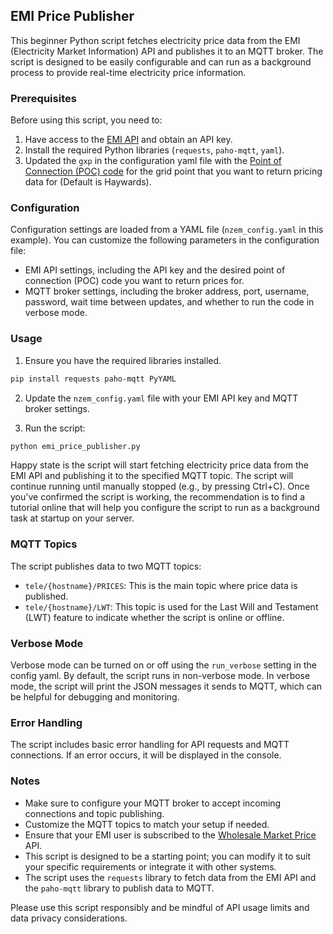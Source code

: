 ## EMI Price Publisher

This beginner Python script fetches electricity price data from the EMI (Electricity Market Information) API and publishes it to an MQTT broker. The script is designed to be easily configurable and can run as a background process to provide real-time electricity price information.

### Prerequisites

Before using this script, you need to:

1. Have access to the [EMI API](https://emi.portal.azure-api.net/) and obtain an API key.
2. Install the required Python libraries (`requests`, `paho-mqtt`, `yaml`).
3. Updated the `gxp` in the configuration yaml file with the [Point of Connection (POC) code](https://www.emi.ea.govt.nz/Wholesale/Reports/R_NSPL_DR?_si=v|3) for the grid point that you want to return pricing data for (Default is Haywards). 

### Configuration

Configuration settings are loaded from a YAML file (`nzem_config.yaml` in this example). You can customize the following parameters in the configuration file:

- EMI API settings, including the API key and the desired point of connection (POC) code you want to return prices for.
- MQTT broker settings, including the broker address, port, username, password, wait time between updates, and whether to run the code in verbose mode.
  
### Usage

1. Ensure you have the required libraries installed.

```bash
pip install requests paho-mqtt PyYAML
```

2. Update the `nzem_config.yaml` file with your EMI API key and MQTT broker settings.

3. Run the script:

```bash
python emi_price_publisher.py
```

Happy state is the script will start fetching electricity price data from the EMI API and publishing it to the specified MQTT topic. The script will continue running until manually stopped (e.g., by pressing Ctrl+C).
Once you've confirmed the script is working, the recommendation is to find a tutorial online that will help you configure the script to run as a background task at startup on your server.    

### MQTT Topics

The script publishes data to two MQTT topics:

- `tele/{hostname}/PRICES`: This is the main topic where price data is published.
- `tele/{hostname}/LWT`: This topic is used for the Last Will and Testament (LWT) feature to indicate whether the script is online or offline.

### Verbose Mode

Verbose mode can be turned on or off using the `run_verbose` setting in the config yaml. By default, the script runs in non-verbose mode. In verbose mode, the script will print the JSON messages it sends to MQTT, which can be helpful for debugging and monitoring.

### Error Handling

The script includes basic error handling for API requests and MQTT connections. If an error occurs, it will be displayed in the console.

### Notes

- Make sure to configure your MQTT broker to accept incoming connections and topic publishing.
- Customize the MQTT topics to match your setup if needed.
- Ensure that your EMI user is subscribed to the [Wholesale Market Price](https://emi.portal.azure-api.net/products/wholesale-price-data) API.
- This script is designed to be a starting point; you can modify it to suit your specific requirements or integrate it with other systems.
- The script uses the `requests` library to fetch data from the EMI API and the `paho-mqtt` library to publish data to MQTT.

Please use this script responsibly and be mindful of API usage limits and data privacy considerations.
